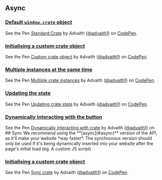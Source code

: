 ## Async

### [Default `window.crate` object](https://codepen.io/samdenty99/pen/YYBdBL)
<p data-height="265" data-theme-id="dark" data-slug-hash="xmXpeG" data-default-tab="html,result" data-user="advaith1" data-pen-title="Standard Crate" class="codepen">See the Pen <a href="https://codepen.io/advaith1/pen/xmXpeG/">Standard Crate</a> by Advaith (<a href="https://codepen.io/advaith1">@advaith1</a>) on <a href="https://codepen.io">CodePen</a>.</p>

### [Initialising a custom crate object](https://codepen.io/samdenty99/pen/rpPoRW)
<p data-height="265" data-theme-id="dark" data-slug-hash="MZErRx" data-default-tab="html,result" data-user="advaith1" data-pen-title="Custom crate object" class="codepen">See the Pen <a href="https://codepen.io/advaith1/pen/MZErRx/">Custom crate object</a> by Advaith (<a href="https://codepen.io/advaith1">@advaith1</a>) on <a href="https://codepen.io">CodePen</a>.</p>

### [Multiple instances at the same time](https://codepen.io/samdenty99/pen/aEXPMw)
<p data-height="265" data-theme-id="dark" data-slug-hash="oJGpRz" data-default-tab="html,result" data-user="advaith1" data-pen-title="Multiple crate instances" class="codepen">See the Pen <a href="https://codepen.io/advaith1/pen/oJGpRz/">Multiple crate instances</a> by Advaith (<a href="https://codepen.io/advaith1">@advaith1</a>) on <a href="https://codepen.io">CodePen</a>.</p>

### [Updating the state](https://codepen.io/samdenty99/pen/LeqMae)
<p data-height="265" data-theme-id="dark" data-slug-hash="jXGYoQ" data-default-tab="html,result" data-user="advaith1" data-pen-title="Updating crate state" class="codepen">See the Pen <a href="https://codepen.io/advaith1/pen/jXGYoQ/">Updating crate state</a> by Advaith (<a href="https://codepen.io/advaith1">@advaith1</a>) on <a href="https://codepen.io">CodePen</a>.</p>


### [Dynamically interacting with the button](https://codepen.io/samdenty99/pen/goqZEZ)
<p data-height="265" data-theme-id="dark" data-slug-hash="oJGEvY" data-default-tab="html,result" data-user="advaith1" data-pen-title="Dynamically interacting with crate" class="codepen">See the Pen <a href="https://codepen.io/advaith1/pen/oJGEvY/">Dynamically interacting with crate</a> by Advaith (<a href="https://codepen.io/advaith1">@advaith1</a>) on <a 

<hr>
## Sync
We recommend using the **[async](#async)** version of the API, as it'll make your website *way faster*. The synchronous version should only be used if it's being dynamically inserted into your website after the page's initial load (eg. A custom JS script)

### [Initialising a custom crate object](https://codepen.io/samdenty99/pen/ppGqYJ)
<p data-height="265" data-theme-id="dark" data-slug-hash="OrxQLv" data-default-tab="html,result" data-user="advaith1" data-pen-title="Sync crate" class="codepen">See the Pen <a href="https://codepen.io/advaith1/pen/OrxQLv/">Sync crate</a> by Advaith (<a href="https://codepen.io/advaith1">@advaith1</a>) on <a href="https://codepen.io">CodePen</a>.</p>
